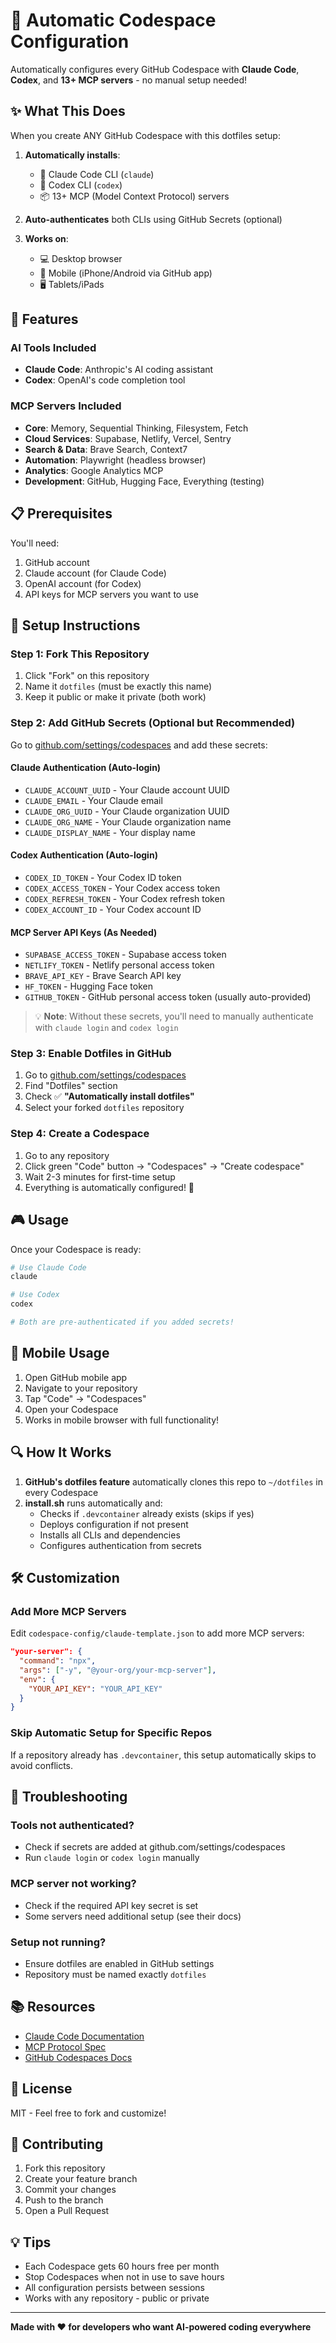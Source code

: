 # 🚀 Automatic Codespace Configuration

Automatically configures every GitHub Codespace with **Claude Code**, **Codex**, and **13+ MCP servers** - no manual setup needed!

## ✨ What This Does

When you create ANY GitHub Codespace with this dotfiles setup:

1. **Automatically installs**:
   - 🤖 Claude Code CLI (`claude`)
   - 🧠 Codex CLI (`codex`)
   - 📦 13+ MCP (Model Context Protocol) servers

2. **Auto-authenticates** both CLIs using GitHub Secrets (optional)

3. **Works on**:
   - 💻 Desktop browser
   - 📱 Mobile (iPhone/Android via GitHub app)
   - 🖥️ Tablets/iPads

## 🎯 Features

### AI Tools Included
- **Claude Code**: Anthropic's AI coding assistant
- **Codex**: OpenAI's code completion tool

### MCP Servers Included
- **Core**: Memory, Sequential Thinking, Filesystem, Fetch
- **Cloud Services**: Supabase, Netlify, Vercel, Sentry
- **Search & Data**: Brave Search, Context7
- **Automation**: Playwright (headless browser)
- **Analytics**: Google Analytics MCP
- **Development**: GitHub, Hugging Face, Everything (testing)

## 📋 Prerequisites

You'll need:
1. GitHub account
2. Claude account (for Claude Code)
3. OpenAI account (for Codex)
4. API keys for MCP servers you want to use

## 🔧 Setup Instructions

### Step 1: Fork This Repository

1. Click "Fork" on this repository
2. Name it `dotfiles` (must be exactly this name)
3. Keep it public or make it private (both work)

### Step 2: Add GitHub Secrets (Optional but Recommended)

Go to [github.com/settings/codespaces](https://github.com/settings/codespaces) and add these secrets:

#### Claude Authentication (Auto-login)
- `CLAUDE_ACCOUNT_UUID` - Your Claude account UUID
- `CLAUDE_EMAIL` - Your Claude email
- `CLAUDE_ORG_UUID` - Your Claude organization UUID
- `CLAUDE_ORG_NAME` - Your Claude organization name
- `CLAUDE_DISPLAY_NAME` - Your display name

#### Codex Authentication (Auto-login)
- `CODEX_ID_TOKEN` - Your Codex ID token
- `CODEX_ACCESS_TOKEN` - Your Codex access token
- `CODEX_REFRESH_TOKEN` - Your Codex refresh token
- `CODEX_ACCOUNT_ID` - Your Codex account ID

#### MCP Server API Keys (As Needed)
- `SUPABASE_ACCESS_TOKEN` - Supabase access token
- `NETLIFY_TOKEN` - Netlify personal access token
- `BRAVE_API_KEY` - Brave Search API key
- `HF_TOKEN` - Hugging Face token
- `GITHUB_TOKEN` - GitHub personal access token (usually auto-provided)

> 💡 **Note**: Without these secrets, you'll need to manually authenticate with `claude login` and `codex login`

### Step 3: Enable Dotfiles in GitHub

1. Go to [github.com/settings/codespaces](https://github.com/settings/codespaces)
2. Find "Dotfiles" section
3. Check ✅ **"Automatically install dotfiles"**
4. Select your forked `dotfiles` repository

### Step 4: Create a Codespace

1. Go to any repository
2. Click green "Code" button → "Codespaces" → "Create codespace"
3. Wait 2-3 minutes for first-time setup
4. Everything is automatically configured! 🎉

## 🎮 Usage

Once your Codespace is ready:

```bash
# Use Claude Code
claude

# Use Codex
codex

# Both are pre-authenticated if you added secrets!
```

## 📱 Mobile Usage

1. Open GitHub mobile app
2. Navigate to your repository
3. Tap "Code" → "Codespaces"
4. Open your Codespace
5. Works in mobile browser with full functionality!

## 🔍 How It Works

1. **GitHub's dotfiles feature** automatically clones this repo to `~/dotfiles` in every Codespace
2. **install.sh** runs automatically and:
   - Checks if `.devcontainer` already exists (skips if yes)
   - Deploys configuration if not present
   - Installs all CLIs and dependencies
   - Configures authentication from secrets

## 🛠️ Customization

### Add More MCP Servers

Edit `codespace-config/claude-template.json` to add more MCP servers:

```json
"your-server": {
  "command": "npx",
  "args": ["-y", "@your-org/your-mcp-server"],
  "env": {
    "YOUR_API_KEY": "YOUR_API_KEY"
  }
}
```

### Skip Automatic Setup for Specific Repos

If a repository already has `.devcontainer`, this setup automatically skips to avoid conflicts.

## 🐛 Troubleshooting

### Tools not authenticated?
- Check if secrets are added at github.com/settings/codespaces
- Run `claude login` or `codex login` manually

### MCP server not working?
- Check if the required API key secret is set
- Some servers need additional setup (see their docs)

### Setup not running?
- Ensure dotfiles are enabled in GitHub settings
- Repository must be named exactly `dotfiles`

## 📚 Resources

- [Claude Code Documentation](https://docs.claude.com/claude-code)
- [MCP Protocol Spec](https://modelcontextprotocol.io)
- [GitHub Codespaces Docs](https://docs.github.com/codespaces)

## 📄 License

MIT - Feel free to fork and customize!

## 🤝 Contributing

1. Fork this repository
2. Create your feature branch
3. Commit your changes
4. Push to the branch
5. Open a Pull Request

## 💡 Tips

- Each Codespace gets 60 hours free per month
- Stop Codespaces when not in use to save hours
- All configuration persists between sessions
- Works with any repository - public or private

---

**Made with ❤️ for developers who want AI-powered coding everywhere**